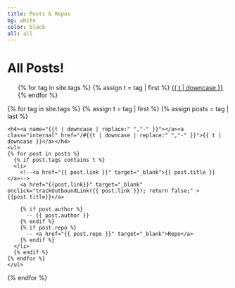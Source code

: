 ```yaml
---
title: Posts & Repos
bg: white
color: black
all: all
---
```

<!-- Create a list of all the other posts that link to other pages -->
<!-- Google Analytics -->
  <script>
  
  (function(i,s,o,g,r,a,m){i['GoogleAnalyticsObject']=r;i[r]=i[r]||function(){
  (i[r].q=i[r].q||[]).push(arguments)},i[r].l=1*new Date();a=s.createElement(o),
  m=s.getElementsByTagName(o)[0];a.async=1;a.src=g;m.parentNode.insertBefore(a,m)
  })(window,document,'script','//www.google-analytics.com/analytics.js','ga');
  
  ga('create', 'UA-71195704-1', 'auto');
  ga('send', 'pageview');
  
  </script>
<!-- End Google Analytics -->

<!--
/**
* Function that tracks a click on an outbound link in Google Analytics.
* This function takes a valid URL string as an argument, and uses that URL string
* as the event label. Setting the transport method to 'beacon' lets the hit be sent
* using 'navigator.sendBeacon' in browser that support it.
*/ -->
<script>

var trackOutboundLink = function(url) {
   ga('send', 'event', 'outbound', 'click', url, {
     'transport': 'beacon',
     'hitCallback': function(){document.location = url;}
   });
}

</script>
<!-- End Track Outbound Link -->

<div>
  
  <h1 class="page-heading">All Posts!</h1>
  
  <ul class="tags">
  {% for tag in site.tags %}
    {% assign t = tag | first %}
    <li style="display:inline"><a href="/#{{t | downcase | replace:" ","-" }}">{{ t | downcase }}</a></li>
  {% endfor %}
  </ul> 
  
  {% for tag in site.tags %}
    {% assign t = tag | first %}
    {% assign posts = tag | last %}

    <h4><a name="{{t | downcase | replace:" ","-" }}"></a><a class="internal" href="/#{{t | downcase | replace:" ","-" }}">{{ t | downcase }}</a></h4>
    <ul>
    {% for post in posts %}
      {% if post.tags contains t %}
      <li>
        <!--<a href="{{ post.link }}" target="_blank">{{ post.title }}</a>--> 
        <a href="{{post.link}}" target="_blank" onclick="trackOutboundLink({{ post.link }}); return false;" >{{post.title}}</a>
        
        {% if post.author %}
          -- {{ post.author }}
        {% endif %}
        {% if post.repo %}
          -- <a href="{{ post.repo }}" target="_blank">Repo</a>
        {% endif %}
      </li>
      {% endif %}
    {% endfor %}
    </ul>
  {% endfor %}
  
</div>
